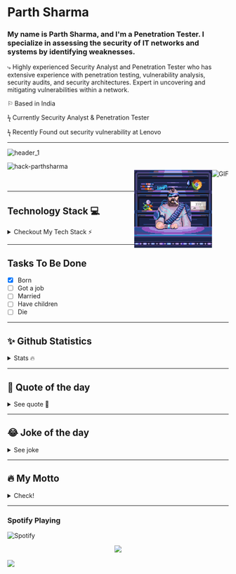 # Parth Sharma 
### My name is Parth Sharma, and I'm a Penetration Tester. I specialize in assessing the security of IT networks and systems by identifying weaknesses.

⤷ Highly experienced Security Analyst and Penetration Tester who has extensive experience with penetration testing, vulnerability analysis, security audits, and security architectures. Expert in uncovering and mitigating vulnerabilities within a network.

⚐ Based in India

ϟ Currently Security Analyst & Penetration Tester

ϟ Recently Found out security vulnerability at Lenovo

<hr>
<img width="1000" alt="header_1" src="https://user-images.githubusercontent.com/69046031/181695572-d47ed99f-25a8-474d-87ef-48e000750a5e.png">

<p align="left"> <img src="https://komarev.com/ghpvc/?username=hack-parthsharma&label=Profile%20views&color=blueviolet&style=plastic" alt="hack-parthsharma" />
<br/>
<img align="right" alt="GIF" height="160px" src="https://octodex.github.com/images/daftpunktocat-guy.gif" />

<img src="cyberpunk.gif?raw=true" width="35%" height="35%" align='right'/>
<br/>
<br/>

<hr>


## Technology Stack 💻

<details>
  <summary> Checkout My Tech Stack ⚡</summary>
<br/>
<p align='center'>
<img src="city-scape.gif" width="35%" height="35%"></img></p>

### Programming Languages 👨‍💻 :
<br>
<p align='center'>
<img src="https://img.shields.io/badge/c-%2300599C.svg?style=for-the-badge&logo=c&logoColor=white">&nbsp;&nbsp;
<img src="https://img.shields.io/badge/python-3670A0?style=for-the-badge&logo=python&logoColor=ffdd54">&nbsp;&nbsp;
<img src="https://img.shields.io/badge/html5-%23E34F26.svg?style=for-the-badge&logo=html5&logoColor=white">&nbsp;&nbsp;
<img src="https://img.shields.io/badge/css3-%231572B6.svg?style=for-the-badge&logo=css3&logoColor=white">&nbsp;&nbsp;
<img src="https://img.shields.io/badge/javascript-%23323330.svg?style=for-the-badge&logo=javascript&logoColor=%23F7DF1E">&nbsp;&nbsp;
<img src="https://img.shields.io/badge/php-%23777BB4.svg?style=for-the-badge&logo=php&logoColor=white">&nbsp;&nbsp;
<img src="https://img.shields.io/badge/markdown-%23000000.svg?style=for-the-badge&logo=markdown&logoColor=white">&nbsp;&nbsp;
</p>
<br>

### Frameworks & Libraries 📦 :
<br>
<p align='center'>
<img src="https://img.shields.io/badge/bootstrap-%23563D7C.svg?style=for-the-badge&logo=bootstrap&logoColor=white">&nbsp;&nbsp;
<img src="https://img.shields.io/badge/django-%23092E20.svg?style=for-the-badge&logo=django&logoColor=white">&nbsp;&nbsp;
<img src="https://img.shields.io/badge/NPM-%23000000.svg?style=for-the-badge&logo=npm&logoColor=white">&nbsp;&nbsp;
<img src="https://img.shields.io/badge/node.js-6DA55F?style=for-the-badge&logo=node.js&logoColor=white">&nbsp;&nbsp;
</p>
<br>

### Design 🎨 :
<br>
<p align='center'>
<img src="https://img.shields.io/badge/Canva-%2300C4CC.svg?style=for-the-badge&logo=Canva&logoColor=white">&nbsp;&nbsp;
<img src="https://img.shields.io/badge/Gimp-657D8B?style=for-the-badge&logo=gimp&logoColor=FFFFFF">&nbsp;&nbsp;
</p>
<br>

### IDEs/Editors 👨‍🔧 :
<br>
<p align="center">
<img src="https://img.shields.io/badge/Atom-%2366595C.svg?style=for-the-badge&logo=atom&logoColor=white">&nbsp;&nbsp;
<img src="https://img.shields.io/badge/CodePen-white?style=for-the-badge&logo=codepen&logoColor=black">&nbsp;&nbsp;
<img src="https://img.shields.io/badge/jupyter-%23FA0F00.svg?style=for-the-badge&logo=jupyter&logoColor=white">&nbsp;&nbsp;
<img src="https://img.shields.io/badge/pycharm-143?style=for-the-badge&logo=pycharm&logoColor=black&color=black&labelColor=green">&nbsp;&nbsp;
<img src="https://img.shields.io/badge/sublime_text-%23575757.svg?style=for-the-badge&logo=sublime-text&logoColor=important">&nbsp;&nbsp;
<img src="https://img.shields.io/badge/Visual%20Studio%20Code-0078d7.svg?style=for-the-badge&logo=visual-studio-code&logoColor=white">&nbsp;&nbsp;
</p>
<br>

### Version Control 🔧 :
<br>
<p align='center'>
<img src="https://img.shields.io/badge/git-%23F05033.svg?style=for-the-badge&logo=git&logoColor=white">&nbsp;&nbsp;
<img src="https://img.shields.io/badge/github-%23121011.svg?style=for-the-badge&logo=github&logoColor=white">&nbsp;&nbsp;
</p>
<br>

### Hosting 🌎 :
<br>
<p align='center'>
<img src="https://media.giphy.com/media/XECtl1Fa2k8IKU2987/giphy.gif" width="121" height="220" frameBorder="0" class="giphy-embed" allowFullScreen></img></p>
<br>
<p align='center'>
<img src="https://img.shields.io/badge/heroku-%23430098.svg?style=for-the-badge&logo=heroku&logoColor=white">&nbsp;&nbsp;
<img src="https://img.shields.io/badge/netlify-%23000000.svg?style=for-the-badge&logo=netlify&logoColor=#00C7B7">&nbsp;&nbsp;
<img src="https://img.shields.io/badge/github-%23121011.svg?style=for-the-badge&logo=github&logoColor=white">&nbsp;&nbsp;
</p>
<br>

### Server 🗃️ :
<br>
<p align='center'>
<img src="https://img.shields.io/badge/apache-%23D42029.svg?style=for-the-badge&logo=apache&logoColor=white">
</p>
<br>

### Database 💾 :
<br>
<p align='center'>
<img src="https://img.shields.io/badge/mysql-%2300f.svg?style=for-the-badge&logo=mysql&logoColor=white">
</p>
<br>


### Operating Systems 🐧 :
<br>
<p align='center'>
<img src="https://media.giphy.com/media/WFZvB7VIXBgiz3oDXE/giphy.gif" width="200" height="200" frameBorder="0" class="giphy-embed" allowFullScreen></img></p>
<br>
<p align='center'>
<img src="https://img.shields.io/badge/Arch%20Linux-1793D1?logo=arch-linux&logoColor=fff&style=for-the-badge">&nbsp;&nbsp;
<img src="https://img.shields.io/badge/Debian-D70A53?style=for-the-badge&logo=debian&logoColor=white">&nbsp;&nbsp;
<img src="https://img.shields.io/badge/Kali-268BEE?style=for-the-badge&logo=kalilinux&logoColor=white">&nbsp;&nbsp;
<img src="https://img.shields.io/badge/Linux%20Mint-87CF3E?style=for-the-badge&logo=Linux%20Mint&logoColor=white">&nbsp;&nbsp;
<img src="https://img.shields.io/badge/Manjaro-35BF5C?style=for-the-badge&logo=Manjaro&logoColor=white">&nbsp;&nbsp;
<img src="https://img.shields.io/badge/Ubuntu-E95420?style=for-the-badge&logo=ubuntu&logoColor=white">&nbsp;&nbsp;
<img src="https://img.shields.io/badge/Windows-0078D6?style=for-the-badge&logo=windows&logoColor=white">&nbsp;&nbsp;
</p>
<br>
</details>

<hr>

## Tasks To Be Done

- [x] Born
- [ ] Got a job
- [ ] Married
- [ ] Have children
- [ ] Die

<hr>

## ✨ Github Statistics 
<details>
  <summary>Stats 🔥</summary>
  
[![Top Langs](https://github-readme-stats.vercel.app/api/top-langs/?username=hack-parthsharma&langs_count=10&layout=compact&theme=flag-india)](https://github.com/anuraghazra/github-readme-stats)
 <br/>
[![trophy](https://github-profile-trophy.vercel.app/?username=hack-parthsharma&row=2&column=3&theme=gitdimmed)](https://github.com/ryo-ma/github-profile-trophy)
 <br/>
![](https://github-profile-summary-cards.vercel.app/api/cards/profile-details?username=hack-parthsharma&theme=2077) 
 <br/>
 ![](https://github-profile-summary-cards.vercel.app/api/cards/repos-per-language?username=hack-parthsharma&theme=2077)
 <br/>
 ![](https://github-profile-summary-cards.vercel.app/api/cards/most-commit-language?username=hack-parthsharma&theme=2077)
 <br/>
 ![](https://github-profile-summary-cards.vercel.app/api/cards/productive-time?username=hack-parthsharma&theme=2077) 

<p><img align="center" src="https://github-readme-streak-stats.herokuapp.com/?user=hack-parthsharma&" alt="hack-parthsharma" /></p>
</br>

<p><img align="center" src="https://github-stats-alpha.vercel.app/api?username=hack-parthsharma"  /></p>
<br/>
<p><img align="center" src="https://github-readme-stats.vercel.app/api?username=hack-parthsharma&show_icons=true&include_all_commits=true&theme=blue-white&count_private=true" alt="github stats"></p></br>

</details>

<hr>

## 💭 Quote of the day
<details>
  <summary>See quote 👒</summary>
  
[![Readme Quotes](https://quotes-github-readme.vercel.app/api?type=horizontal&theme=dark)](https://github.com/piyushsuthar/github-readme-quotes)<br/>
</details>
<hr>

## 😂 Joke of the day
<details>
  <summary>See joke</summary>
<p align="center">
    <img src="https://readme-jokes.vercel.app/api"/>
</p>
</details>

<hr>


## 🔥 My Motto
<details>
  <summary>Check!</summary>

&nbsp; &nbsp; &nbsp; &nbsp; &nbsp; &nbsp;&nbsp; <img  src="https://readme-typing-svg.herokuapp.com?font=Soucre+Code+Pro&duration=1700&color=12263A&background=ffffff&multiline=true&width=650&height=220&lines=while(true);..+brain.init();..+if(+world.contains(open_source));....++s+%3D+open_source.login(parthsharma);....+s.explore();....+s.learn();....+s.contribute()"/>
	
</details>
<hr>
	

### Spotify Playing

![Spotify](https://novatorem.vercel.app/api/spotify)
</br>
<p align="center">
  <img src="https://andyruwruw.vercel.app/api/top-played">
</p>

<a href="https://github.com/404"><img src="https://user-images.githubusercontent.com/73097560/115834477-dbab4500-a447-11eb-908a-139a6edaec5c.gif"></a>
 
